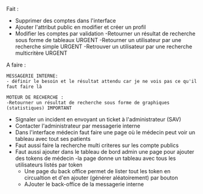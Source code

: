 Fait :

- Supprimer des comptes dans l'interface
- Ajouter l'attribut public en modifier et créer un profil
- Modifier les comptes par validation
-Retourner un résultat de recherche sous forme de tableaux URGENT
-Retourner un utilisateur par une recherche simple URGENT
-Retrouver un utilisateur par une recherche multicritère URGENT

A faire :
    
    MESSAGERIE INTERNE:
    - définir le besoin et le résultat attendu car je ne vois pas ce qu'il faut faire là

    MOTEUR DE RECHERCHE :
    -Retourner un résultat de recherche sous forme de graphiques (statistiques) IMPORTANT

    
- Signaler un incident en envoyant un ticket à l'administrateur (SAV)
- Contacter l'administrateur par messagerie interne
- Dans l'interface médecin faut faire une page où le médecin peut voir un tableau avec tout ses patients
- Faut aussi faire la recherche multi criteres sur les compte publics
- Faut aussi ajouter dans le tableau de bord admin une page pour ajouter des tokens de médecin
        -la page donne un tableau avec tous les utilisateurs listés par token
  - Une page du back office permet de lister tout les token en circualtion et d'en ajouter (générer aléatoirement) par bouton
  - AJouter le back-office de la messagerie interne

